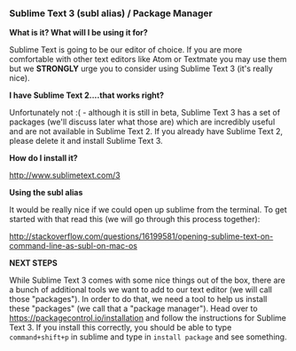 ### Sublime Text 3 (subl alias) / Package Manager

**What is it? What will I be using it for?**

Sublime Text is going to be our editor of choice. If you are more comfortable with other text editors like Atom or Textmate you may use them but we **STRONGLY** urge you to consider using Sublime Text 3 (it's really nice).

**I have Sublime Text 2....that works right?**

Unfortunately not :( - although it is still in beta, Sublime Text 3 has a set of packages (we'll discuss later what those are) which are incredibly useful and are not available in Sublime Text 2. If you already have Sublime Text 2, please delete it and install Sublime Text 3.

**How do I install it?**

http://www.sublimetext.com/3

**Using the subl alias**

It would be really nice if we could open up sublime from the terminal. To get started with that read this (we will go through this process together):

http://stackoverflow.com/questions/16199581/opening-sublime-text-on-command-line-as-subl-on-mac-os

**NEXT STEPS**

While Sublime Text 3 comes with some nice things out of the box, there are a bunch of additional tools we want to add to our text editor (we will call those "packages"). In order to do that, we need a tool to help us install these "packages" (we call that a "package manager"). Head over to https://packagecontrol.io/installation and follow the instructions for Sublime Text 3. If you install this correctly, you should be able to type `command+shift+p` in sublime and type in `install package` and see something.
